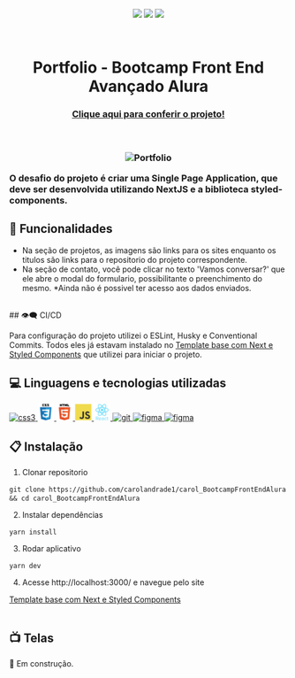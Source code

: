 <p align='center'>
<img src="https://img.shields.io/badge/CarolAndrade-portfolio-blue"/>
<img src="https://img.shields.io/github/license/carolandrade1/carol_BootcampFrontEndAlura"/>
<img src="https://img.shields.io/website?url=https%3A%2F%2Fcarol-portfolio.vercel.app%2F"/>
</p>
<br>

<h1 align='center'> Portfolio - Bootcamp Front End Avançado Alura </h1>
<h3 align="center"><a href="https://carol-portfolio.vercel.app/" target="_blank" rel="noopener noreferrer">Clique aqui para conferir o projeto!</a><h3><br>

<p align="center">
<img src="https://i.postimg.cc/Sx4xWM3w/landingpage.png" alt="Portfolio" width="800" height=""/>
</p>
  
O desafio do projeto é criar uma Single Page Application, que deve ser desenvolvida utilizando NextJS e a biblioteca styled-components.
<br>
## 🧠 Funcionalidades

- Na seção de projetos, as imagens são links para os sites enquanto os titulos são links para o repositorio do projeto correspondente.
- Na seção de contato, você pode clicar no texto 'Vamos conversar?' que ele abre o modal do formulario, possibilitante o preenchimento do mesmo. *Ainda não é possivel ter acesso aos dados enviados.
<br>
## 👁‍🗨 CI/CD

Para configuração do projeto utilizei o ESLint, Husky e Conventional Commits. Todos eles já estavam instalado no <a href="https://github.com/carolandrade1/template_next_styled" target="_blank" rel="noopener noreferrer">Template base com Next e Styled Components</a> que utilizei para iniciar o projeto.
<br>
## 💻 Linguagens e tecnologias utilizadas
<p align="left"> <a href="#" target="_blank"> <img src="https://miro.medium.com/max/318/1*p1TndLk3UsGPBsM7qHPZIw.png" alt="css3" width="30" height="30"/> </a> <a href="https://www.w3schools.com/css/" target="_blank"> <img src="https://raw.githubusercontent.com/devicons/devicon/master/icons/css3/css3-original-wordmark.svg" alt="css3" width="30" height="30"/> </a> <a href="https://www.w3.org/html/" target="_blank"> <img src="https://raw.githubusercontent.com/devicons/devicon/master/icons/html5/html5-original-wordmark.svg" alt="html5" width="30" height="30"/> </a> <a href="https://developer.mozilla.org/en-US/docs/Web/JavaScript" target="_blank"> <img src="https://raw.githubusercontent.com/devicons/devicon/master/icons/javascript/javascript-original.svg" alt="javascript" width="30" height="30"/> </a> <a href="https://reactjs.org/" target="_blank"> <img src="https://raw.githubusercontent.com/devicons/devicon/master/icons/react/react-original-wordmark.svg" alt="react" width="30" height="30"/> </a> <a href="https://git-scm.com/" target="_blank"> <img src="https://www.vectorlogo.zone/logos/git-scm/git-scm-icon.svg" alt="git" width="30" height="30"/> </a> <a href="https://nextjs.org/" target="_blank"> <img src="https://raw.githubusercontent.com/samfromaway/samfromaway/master/.github/images/nextjs.png" alt="figma" width="30" height="30"/> </a> <a href="https://www.figma.com/" target="_blank"> <img src="https://www.vectorlogo.zone/logos/figma/figma-icon.svg" alt="figma" width="30" height="30"/> </a> </p>
  
## 📋 Instalação

1. Clonar repositorio
```
git clone https://github.com/carolandrade1/carol_BootcampFrontEndAlura && cd carol_BootcampFrontEndAlura
```

2. Instalar dependências
```
yarn install
```

3. Rodar aplicativo
```
yarn dev
```

4. Acesse http://localhost:3000/ e navegue pelo site

<a href="https://github.com/carolandrade1/template_next_styled" target="_blank" rel="noopener noreferrer">Template base com Next e Styled Components</a>
<br>
<br>
## 📺 Telas

🔨 Em construção.
